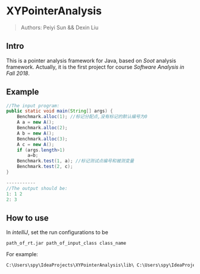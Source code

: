 # XYPointerAnalysis

> Authors: Peiyi Sun && Dexin Liu

## Intro

This is a pointer analysis framework for Java, based on *Soot* analysis framework.  Actually, it is the first project for course *Software Analysis in Fall 2018*.

## Example

```java
//The input program:
public static void main(String[] args) {
    Benchmark.alloc(1); //标记分配点,没有标记的默认编号为0 
    A a = new A(); 
    Benchmark.alloc(2); 
    A b = new A(); 
    Benchmark.alloc(3); 
    A c = new A(); 
    if (args.length>1) 
        a=b; 
    Benchmark.test(1, a); //标记测试点编号和被测变量 
    Benchmark.test(2, c); 
} 

-----------
//The output should be:
1: 1 2 
2: 3
```

## How to use

In *intelliJ*,  set the run configurations to be 

```
path_of_rt.jar path_of_input_class class_name
```

For example:

```sh
C:\Users\spy\IdeaProjects\XYPointerAnalysis\lib\ C:\Users\spy\IdeaProjects\XYPointerAnalysis\out\production\XYPointerAnalysis\ FieldSensitivity
```

